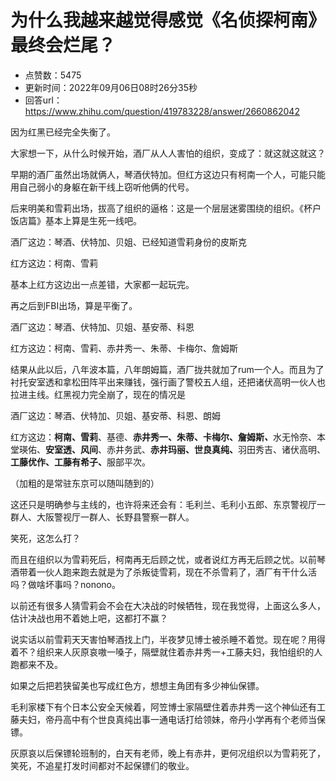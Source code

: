 # 为什么我越来越觉得感觉《名侦探柯南》最终会烂尾？
- 点赞数：5475
- 更新时间：2022年09月06日08时26分35秒
- 回答url：https://www.zhihu.com/question/419783228/answer/2660862042
<body>
 <p data-pid="FrZqVbPU">因为红黑已经完全失衡了。</p>
 <p data-pid="SMmwUpsl">大家想一下，从什么时候开始，酒厂从人人害怕的组织，变成了：就这就这就这？</p>
 <p data-pid="3PUr68-G">早期的酒厂虽然出场就俩人，琴酒伏特加。但红方这边只有柯南一个人，可能只能用自己弱小的身躯在新干线上窃听他俩的代号。</p>
 <p data-pid="nKS8YTxp">后来明美和雪莉出场，拔高了组织的逼格：这是一个层层迷雾围绕的组织。《杯户饭店篇》基本上算是生死一线吧。</p>
 <p data-pid="jNR6Do2c">酒厂这边：琴酒、伏特加、贝姐、已经知道雪莉身份的皮斯克</p>
 <p data-pid="kAIroCaE">红方这边：柯南、雪莉</p>
 <p data-pid="fwfjyCkF">基本上红方这边出一点差错，大家都一起玩完。</p>
 <p data-pid="fJOM-3dh">再之后到FBI出场，算是平衡了。</p>
 <p data-pid="krQ0Iubn">酒厂这边：琴酒、伏特加、贝姐、基安蒂、科恩</p>
 <p data-pid="5OOI1dS1">红方这边：柯南、雪莉、赤井秀一、朱蒂、卡梅尔、詹姆斯</p>
 <p data-pid="1Epb-692">结果从此以后，八年波本篇，八年朗姆篇，酒厂拢共就加了rum一个人。而且为了衬托安室透和拿松田阵平出来赚钱，强行画了警校五人组，还把诸伏高明一伙人也拉进主线。红黑视力完全崩了，现在的情况是</p>
 <p data-pid="9A3s0n-p">酒厂这边：琴酒、伏特加、贝姐、基安蒂、科恩、朗姆</p>
 <p data-pid="HxalcJ7Y">红方这边：<b>柯南、雪莉</b>、基德、<b>赤井秀一、朱蒂、卡梅尔、詹姆斯<i>、</i></b>水无怜奈、本堂瑛佑、<b>安室透、风间</b>、赤井务武、<b>赤井玛丽、世良真纯、</b>羽田秀吉、诸伏高明、<b>工藤优作、工藤有希子、</b>服部平次。</p>
 <p data-pid="z6qwJ3sd">（加粗的是常驻东京可以随叫随到的）</p>
 <p data-pid="qEtl_SzW">这还只是明确参与主线的，也许将来还会有：毛利兰、毛利小五郎、东京警视厅一群人、大阪警视厅一群人、长野县警察一群人。</p>
 <p data-pid="PrSUredP">笑死，这怎么打？</p>
 <p data-pid="V0VDEbYk">而且在组织以为雪莉死后，柯南再无后顾之忧，或者说红方再无后顾之忧。以前琴酒带着一伙人跑来跑去就是为了杀叛徒雪莉，现在不杀雪莉了，酒厂有干什么活吗？做啥坏事吗？nonono。</p>
 <p data-pid="Gu3zAdhm">以前还有很多人猜雪莉会不会在大决战的时候牺牲，现在我觉得，上面这么多人，估计决战也用不着她上吧，这都打不赢？</p>
 <p data-pid="9zzpcfQJ">说实话以前雪莉天天害怕琴酒找上门，半夜梦见博士被杀睡不着觉。现在呢？用得着不？组织来人灰原哀嗷一嗓子，隔壁就住着赤井秀一+工藤夫妇，我怕组织的人跑都来不及。</p>
 <p data-pid="eJWU9x0o">如果之后把若狭留美也写成红色方，想想主角团有多少神仙保镖。</p>
 <p data-pid="20rYljap">毛利家楼下有个日本公安全天候着，阿笠博士家隔壁住着赤井秀一这个神仙还有工藤夫妇，帝丹高中有个世良真纯出事一通电话打给领妹，帝丹小学再有个老师当保镖。</p>
 <p data-pid="KUYUtYDP">灰原哀以后保镖轮班制的，白天有老师，晚上有赤井，更何况组织以为雪莉死了，笑死，不追星打发时间都对不起保镖们的敬业。</p>
</body>